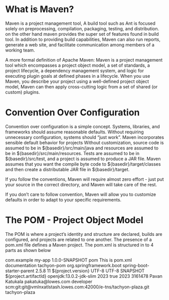 # What is Maven?
Maven is a project management tool, A build tool such as Ant is focused solely on preprocessing, compilation, packaging, testing, and distribution. on the other hand maven provides the super set of features found in build tool. In addition to providing build capabilities, Maven can also run reports, generate a web site, and facilitate communication among members of a working team.

A more formal definition of Apache Maven: Maven is a project management tool which encompasses a project object model, a set of standards, a project lifecycle, a dependency management system, and logic for executing plugin goals at defined phases in a lifecycle. When you use Maven, you describe your project using a well-defined project object model, Maven can then apply cross-cutting logic from a set of shared (or custom) plugins.

# Convention Over Configuration
Convention over configuration is a simple concept. Systems, libraries, and frameworks should assume reasonable defaults. Without requiring unnecessary configuration, systems should “just work”. Maven incorporates sensible default behavior for projects Without customization, source code is assumed to be in ${basedir}/src/main/java and resources are assumed to be in ${basedir}/src/main/resources. Tests are assumed to be in ${basedir}/src/test, and a project is assumed to produce a JAR file. Maven assumes that you want the compile byte code to ${basedir}/target/classes and then create a distributable JAR file in ${basedir}/target.

If you follow the conventions, Maven will require almost zero effort - just put your source in the correct directory, and Maven will take care of the rest.

If you don’t care to follow convention, Maven will allow you to customize defaults in order to adapt to your specific requirements.

# The POM - Project Object Model

The POM is where a project’s identity and structure are declared, builds are configured, and projects are related to one another. The presence of a pom.xml file defines a Maven project.
The pom.xml is structured in to 4 parts as shown below

<project xmlns="http://maven.apache.org/POM/4.0.0" xmlns:xsi="http://www.w3.org/2001/XMLSchema-instance" xsi:schemaLocation="http://maven.apache.org/POM/4.0.0 http://maven.apache.org/xsd/maven-4.0.0.xsd">
<!-- Basics -->
           <groupId>com.example</groupId>
           <artifactId>my-app</artifactId>
           <version>1.0.0-SNAPSHOT</version>
           <packaging>pom<packaging>
           <description>This is pom.xml documentation </description>
        <modules>
            <module>tachyon-pom</module>
        </modules>
    <parent>
           <groupId>org.springframework.boot</groupId>
           <artifactId>spring-boot-starter-parent</artifactId>
           <version>2.5.8</version>
           <relativePath /> <!-- lookup parent from repository -->
    </parent>
    <properties>
           <java.version>11</java.version>
           <tdp.version>${project.version}</tdp.version>
           <project.build.sourceEncoding>UTF-8</project.build.sourceEncoding>
           <project.reporting.outputEncoding>UTF-8</project.reporting.outputEncoding>
           <imageVersion>SNAPSHOT</imageVersion>
           <dockerImageName>${project.artifactId}</dockerImageName>
           <openJdkImage>openjdk:13.0.2-jdk-slim</openJdkImage>
           <year>2023</year>
           <dockerfile.skip>true</dockerfile.skip>
    </properties>
    <dependencyManagement>
         <dependencies>
                <!-- Spring -->
                <!-- Spring AOP + AspectJ -->
                <!-- Google -->
                <!-- Apache -->
                <!-- Object Mappers -->
                <!-- Logging -->
                <!-- InHouse -->
                <!-- Others -->
                <!-- Test -->
         </dependencies>
    </dependencyManagement>

  <!-- Build Settings -->
<build>
    <pluginManagement>
    <plugins>
        <!-- Basic plugins -->
        <!-- Quality Plugins -->
        <!-- Report Plugins -->
        <!-- Docker -->
        <!-- Release -->
    </plugins>
    </pluginManagement>
</build>
<!-- Reports -->
    <reporting>
        <plugins>
        </plugins>
    </reporting>
<!-- Project Information -->
    <url></url>
    <inceptionYear>2023</inceptionYear>
    <developers>
        <developer>
            <id>3161478</id>
            <name>Pavan Katukala</name>
            <email>pakatuka@lowes.com</email>
            <roles>
                <role>developer</role>
            </roles>
        </developer>
    </developers>
    <!-- Environment Settings -->
    <scm>
        <connection>scm:git:git@vmlnxatlstash.lowes.com:42000/e-tns/tachyon-plaza.git</connection>
        <developerConnection></developerConnection>
        <url></url>
        <tag>tachyon-plaza</tag>
    </scm>
<profiles>
</profiles>
</project>
